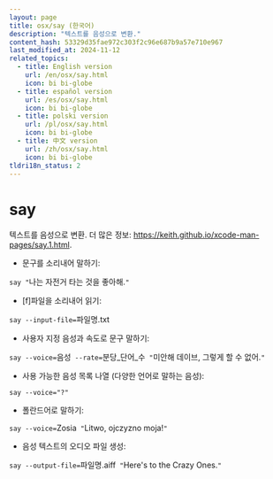 ```yaml
---
layout: page
title: osx/say (한국어)
description: "텍스트를 음성으로 변환."
content_hash: 53329d35fae972c303f2c96e687b9a57e710e967
last_modified_at: 2024-11-12
related_topics:
  - title: English version
    url: /en/osx/say.html
    icon: bi bi-globe
  - title: español version
    url: /es/osx/say.html
    icon: bi bi-globe
  - title: polski version
    url: /pl/osx/say.html
    icon: bi bi-globe
  - title: 中文 version
    url: /zh/osx/say.html
    icon: bi bi-globe
tldri18n_status: 2
---
```

# say

텍스트를 음성으로 변환.
더 많은 정보: <https://keith.github.io/xcode-man-pages/say.1.html>.

- 문구를 소리내어 말하기:

`say "`<span class="tldr-var badge badge-pill bg-dark-lm bg-white-dm text-white-lm text-dark-dm font-weight-bold">나는 자전거 타는 것을 좋아해.</span>`"`

- [f]파일을 소리내어 읽기:

`say --input-file=`<span class="tldr-var badge badge-pill bg-dark-lm bg-white-dm text-white-lm text-dark-dm font-weight-bold">파일명.txt</span>

- 사용자 지정 음성과 속도로 문구 말하기:

`say --voice=`<span class="tldr-var badge badge-pill bg-dark-lm bg-white-dm text-white-lm text-dark-dm font-weight-bold">음성</span>` --rate=`<span class="tldr-var badge badge-pill bg-dark-lm bg-white-dm text-white-lm text-dark-dm font-weight-bold">분당_단어_수</span>` "`<span class="tldr-var badge badge-pill bg-dark-lm bg-white-dm text-white-lm text-dark-dm font-weight-bold">미안해 데이브, 그렇게 할 수 없어.</span>`"`

- 사용 가능한 음성 목록 나열 (다양한 언어로 말하는 음성):

`say --voice="?"`

- 폴란드어로 말하기:

`say --voice=`<span class="tldr-var badge badge-pill bg-dark-lm bg-white-dm text-white-lm text-dark-dm font-weight-bold">Zosia</span>` "`<span class="tldr-var badge badge-pill bg-dark-lm bg-white-dm text-white-lm text-dark-dm font-weight-bold">Litwo, ojczyzno moja!</span>`"`

- 음성 텍스트의 오디오 파일 생성:

`say --output-file=`<span class="tldr-var badge badge-pill bg-dark-lm bg-white-dm text-white-lm text-dark-dm font-weight-bold">파일명.aiff</span>` "`<span class="tldr-var badge badge-pill bg-dark-lm bg-white-dm text-white-lm text-dark-dm font-weight-bold">Here's to the Crazy Ones.</span>`"`
